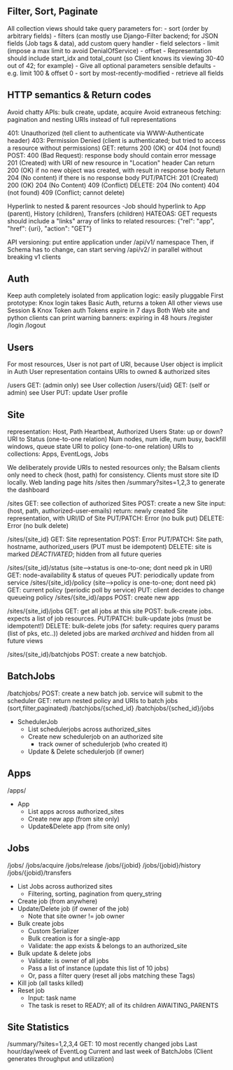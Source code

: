 Filter, Sort, Paginate
----------------------
All collection views should take query parameters for:
    - sort (order by arbitrary fields)
    - filters (can mostly use Django-Filter backend; for JSON fields (Job tags & data), add custom query handler
    - field selectors
    - limit (impose a max limit to avoid DenialOfService)
    - offset
    - Representation should include start_idx and total_count (so Client knows its viewing 30-40 out of 42; for example)
    - Give all optional parameters sensible defaults
        - e.g. limit 100 & offset 0
        - sort by most-recently-modified
        - retrieve all fields

HTTP semantics & Return codes
---------------------------------

Avoid chatty APIs: bulk create, update, acquire
Avoid extraneous fetching: pagination and nesting URIs instead of full representations 

401: Unauthorized (tell client to authenticate via WWW-Authenticate header)
403: Permission Denied (client is authenticated; but tried to access a resource without permissions)
GET: 
    returns 200 (OK) or 404 (not found)
POST:
    400 (Bad Request): response body should contain error message
    201 (Created) with URI of new resource in "Location" header
    Can return 200 (OK) if no new object was created, with result in response body
    Return 204 (No content) if there is no response body
PUT/PATCH:
    201 (Created)
    200 (OK)
    204 (No Content)
    409 (Conflict)
DELETE:
    204 (No content)
    404 (not found)
    409 (Conflict; cannot delete)

Hyperlink to nested & parent resources
    -Job should hyperlink to App (parent), History (children), Transfers (children)
HATEOAS: GET requests should include a "links" array of links to related resources:
    {"rel": "app", "href": {uri}, "action": "GET"}

API versioning:
    put entire application under /api/v1/ namespace
    Then, if Schema has to change, can start serving /api/v2/ in parallel without breaking v1 clients

Auth
-----
Keep auth completely isolated from application logic: easily pluggable
First prototype: 
    Knox login takes Basic Auth, returns a token
    All other views use Session & Knox Token auth
    Tokens expire in 7 days
    Both Web site and python clients can print warning banners: expiring in 48 hours
/register
/login
/logout

Users
------
For most resources, User is not part of URI, because User object is implicit in Auth
User representation contains URIs to owned & authorized sites

/users
    GET: (admin only) see User collection
/users/{uid}
    GET: (self or admin) see User
    PUT: update User profile

Site
------
representation: 
    Host, Path
    Heartbeat, Authorized Users
    State: up or down?
    URI to Status (one-to-one relation)
        Num nodes, num idle, num busy, backfill windows, queue state
    URI to policy (one-to-one relation)
    URIs to collections: 
        Apps, EventLogs, Jobs
    
We deliberately provide URIs to nested resources only; the Balsam clients only need to check 
(host, path) for consistency.  Clients must store site ID locally.
Web landing page hits /sites then /summary?sites=1,2,3 to generate the dashboard

/sites
    GET: see collection of authorized Sites
    POST: create a new Site
        input: (host, path, authorized-user-emails)
        return: newly created Site representation, with URI/ID of Site
    PUT/PATCH: Error (no bulk put)
    DELETE: Error (no bulk delete)

/sites/{site_id}
    GET: Site representation 
    POST: Error
    PUT/PATCH: Site path, hostname, authorized_users (PUT must be idempotent)
    DELETE: site is marked *DEACTIVATED*; hidden from all future queries

/sites/{site_id}/status
    (site-->status is one-to-one; dont need pk in URI)
    GET: node-availability & status of queues
    PUT: periodically update from service
/sites/{site_id}/policy
    (site-->policy is one-to-one; dont need pk)
    GET: current policy (periodic poll by service)
    PUT: client decides to change queueing policy
/sites/{site_id}/apps
    POST: create new app

/sites/{site_id}/jobs
    GET: get all jobs at this site
    POST: bulk-create jobs.  expects a list of job resources.
    PUT/PATCH:  bulk-update jobs (must be idempotent!)
    DELETE: bulk-delete jobs (for safety: requires query params (list of pks, etc..))
        deleted jobs are marked *archived* and hidden from all future views

/sites/{site_id}/batchjobs
    POST: create a new batchjob.

BatchJobs
-----------
/batchjobs/
    POST: create a new batch job. service will submit to the scheduler
    GET: return nested policy and URIs to batch jobs (sort,filter,paginated)
/batchjobs/{sched_id}
/batchjobs/{sched_id}/jobs
- SchedulerJob
  - List schedulerjobs across authorized_sites
  - Create new schedulerjob on an authorized site
    - track owner of schedulerjob (who created it)
  - Update & Delete schedulerjob (if owner)

Apps
-----
/apps/
- App
  - List apps across authorized_sites
  - Create new app (from site only)
  - Update&Delete app (from site only)

Jobs
------
/jobs/
/jobs/acquire
/jobs/release
/jobs/{jobid}
/jobs/{jobid}/history
/jobs/{jobid}/transfers
  - List Jobs across authorized sites
    - Filtering, sorting, pagination from query_string
  - Create job (from anywhere)
  - Update/Delete job (if owner of the job)
    - Note that site owner != job owner
  - Bulk create jobs
    - Custom Serializer
    - Bulk creation is for a single-app
    - Validate: the app exists & belongs to an authorized_site
  - Bulk update & delete jobs
    - Validate: is owner of all jobs
    - Pass a list of instance (update this list of 10 jobs)
    - Or, pass a filter query (reset all jobs matching these Tags)
  - Kill job (all tasks killed)
  - Reset job
    - Input: task name
    - The task is reset to READY; all of its children AWAITING_PARENTS

Site Statistics
---------------
/summary/?sites=1,2,3,4
    GET: 
        10 most recently changed jobs
        Last hour/day/week of EventLog
        Current and last week of BatchJobs
        (Client generates throughput and utilization)
